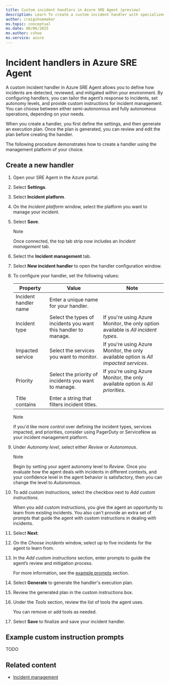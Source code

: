```yaml
---
title: Custom incident handlers in Azure SRE Agent (preview)
description: Learn To create a custom incident handler with specialized instructions for mitigating incidents.
author: craigshoemaker
ms.topic: conceptual
ms.date: 08/06/2025
ms.author: cshoe
ms.service: azure
---
```


# Incident handlers in Azure SRE Agent

A custom incident handler in Azure SRE Agent allows you to define how incidents are detected, reviewed, and mitigated within your environment. By configuring handlers, you can tailor the agent’s response to incidents, set autonomy levels, and provide custom instructions for incident management. You can choose between either semi-autonomous and fully autonomous operations, depending on your needs.

When you create a handler, you first define the settings, and then generate an execution plan. Once the plan is generated, you can review and edit the plan before creating the handler.

The following procedure demonstrates how to create a handler using the management platform of your choice.

## Create a new handler

1. Open your SRE Agent in the Azure portal.

1. Select **Settings**.

1. Select **Incident platform**.

1. On the *Incident platform* window, select the platform you want to manage your incident.

1. Select **Save**.

    > [!NOTE]
    > Once connected, the top tab strip now includes an *Incident management* tab.

1. Select the **Incident management** tab.

1. Select **New incident handler** to open the handler configuration window.

1. To configure your handler, set the following values:

    | Property | Value | Note |
    |---|---|---|
    | Incident handler  name | Enter a unique name for your handler. | |
    | Incident type | Select the types of incidents you want this handler to manage. | If you're using Azure Monitor, the only option available is *All incident types*.  |
    | Impacted service | Select the services you want to monitor. | If you're using Azure Monitor, the only available option is *All impacted services*. |
    | Priority | Select the priority of incidents you want to manage. | If you're using Azure Monitor, the only available option is *All priorities*. |
    | Title contains | Enter a string that filters incident titles. | |

    > [!NOTE]
    > If you'd like more control over defining the incident types, services impacted, and priorities, consider using PagerDuty or ServiceNow as your incident management platform.

1. Under *Autonomy level*, select either *Review* or *Autonomous*.

    > [!NOTE]
    > Begin by setting your agent autonomy level to *Review*. Once you evaluate how the agent deals with incidents in different contexts, and your confidence level in the agent behavior is satisfactory, then you can change the level to *Autonomous*.

1. To add custom instructions, select the checkbox next to *Add custom instructions*.

    When you add custom instructions, you give the agent an opportunity to learn from existing incidents. You also can't provide an extra set of prompts that guide the agent with custom instructions in dealing with incidents.

1. Select **Next**.

1. On the *Choose incidents* window, select up to five incidents for the agent to learn from.

1. In the *Add custom instructions* section, enter prompts to guide the agent’s review and mitigation process.

    For more information, see the [example prompts](#example-custom-instruction-prompts) section.

1. Select **Generate** to generate the handler's execution plan.

1. Review the generated plan in the custom instructions box.

1. Under the *Tools* section, review the list of tools the agent uses.

    You can remove or add tools as needed.

1. Select **Save** to finalize and save your incident handler.

## Example custom instruction prompts

TODO

## Related content

- [Incident management](./incident-management.md)
